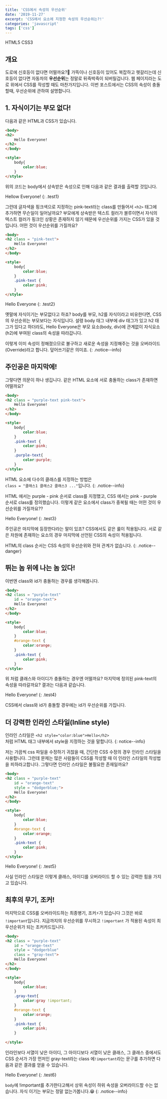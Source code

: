 ```yaml
---
title: 'CSS에서 속성의 우선순위'
date: '2019-11-27'
excerpt: 'CSS에서 요소에 지정한 속성의 우선순위는?!'
categories: 'javascript'
tags: ['css']
---
```


<!-- vd6uEmLms6 -->
<!--Language Button HTML -->
<span><a class="HTML"><i class="fab fa-html5"></i> HTML</a><a class="HTMLVer">5</a></span>  <span><a class="CSS"><i class="fab fa-css3-alt"></i> CSS</a><a class="CSSVer">3</a></span>
<!--Language Button HTML -->
<!-- Main content-->

## 개요

도로에 신호등이 없다면 어떨까요?🚗 가뜩이나 신호등이 있어도 복잡하고 헷갈리는데 신호등이 없다면 자동차의 **우선순위**는 정말로 뒤죽박죽이 되버릴겁니다. 웹 페이지라는 도로 위에서 CSS를 작성할 때도 마찬가지입니다. 이번 포스트에서는 CSS의 속성이 충돌할때, 우선순위에 관하여 설명합니다.

## 1. 자식이기는 부모 없다!

다음과 같은 HTML과 CSS가 있습니다.
~~~html
<body>
<h2>
    Hello Everyone!
</h2>
</body>

<style>
    body{
        color:blue;
    }
</style>
~~~
위의 코드는 body에서 상속받은 속성으로 인해 다음과 같은 결과를 출력할 것입니다.

Hellow Everyone!
{: .test1}

<style>
    .test1 {
    text-align:center;
    font-size:18px;
    color:blue;
    }
</style>

그런데 글자색을 핑크색으로 지정하는 pink-text라는 class를 만들어서 `<h2>` 태그에 추가하면 무슨일이 일어날까요? 부모에게 상속받은 텍스트 컬러가 블루이면서 자식의 텍스트 컬러가 핑크인 상황은 존재하지 않기 때문에 우선순위를 가지는 CSS가 있을 것입니다. 어떤 것이 우선순위를 가질까요?

~~~html
<body>
<h2 class = "pink-text">
    Hello Everyone!
</h2>
</body>

<style>
    body{
        color:blue;
    }
    .pink-text {
        color:pink;
    }
</style>
~~~

Hello Everyone
{: .test2}

<style>
    .test2 {
    text-align:center;
    font-size:18px;
    color:pink;
    }
</style>

옛말에 자식이기는 부모없다고 하죠? body를 부모, h2를 자식이라고 비유한다면, CSS의 우선순위는 부모보다는 자식입니다. 설령 body 태그 내부에 div 태그가 있고 h2 태그가 있다고 하더라도, Hello Everyone은 부모 요소(body, div)에 관계없이 자식요소(h2)에 부여된 class의 속성을 따라갑니다.

이렇게 이미 속성이 정해졌으므로 불구하고 새로운 속성을 지정해주는 것을 오버라이드(Override)라고 합니다. 덮어쓰기같은 의미죠.
{: .notice--info}

## 주인공은 마지막에!
그렇다면 의문이 하나 생깁니다. 같은 HTML 요소에 서로 충돌하는 class가 존재하면 어떨까요?

~~~html
<body>
<h2 class = "purple-text pink-text">
    Hello Everyone!
</h2>
</body>

<style>
    body{
        color:blue;
    }
    .pink-text {
        color:pink;
    }
    .purple-text{
        color:purple;
    }
</style>
~~~

HTML 요소에 다수의 클래스를 지정하는 방법은 <br>`class = "클래스1 클래스2 클래스3 ..."`입니다.
{: .notice--info}

HTML 에서는 purple - pink 순서로 class를 지정했고, CSS 에서는 pink - purple 순서로 class를 정의했습니다. 이렇게 같은 요소에서 class가 중복될 때는 어떤 것이 우선순위를 가질까요?? 

Hello Everyone!
{: .test3}
<style>
    .test3 {
    text-align:center;
    font-size:18px;
    color:purple;
    }
</style>

주인공은 마지막에 등장한다라는 말이 있죠? CSS에서도 같은 룰이 적용됩니다. 서로 같은 차원에 존재하는 요소의 경우 마지막에 선언된 CSS의 속성이 적용됩니다. 

HTML의 class 순서는 CSS 속성의 우선순위와 전혀 관계가 없습니다.
{: .notice--danger}

## 뛰는 놈 위에 나는 놈 있다!

이번엔 class와 id가 충돌하는 경우를 생각해봅니다.
~~~html
<body>
<h2 class = "purple-text" 
    id = "orange-text">
    Hello Everyone!
</h2>
</body>

<style>
    body{
        color:blue;
    }
    #orange-text {
        color:orange;
    }
    .pink-text {
        color:pink;
    }
</style>
~~~

위 처럼 클래스와 아이디가 충돌하는 경우엔 어떨까요? 마지막에 정의된 pink-text의 속성을 따라갈까요? 결과는 다음과 같습니다.

Hello Everyone!
{: .test4}
<style>
    .test4 {
    text-align:center;
    font-size:18px;
    color:orange;
    }
</style>

CSS에서 class와 id가 충돌할 경우에는 id가 우선순위를 가집니다.

## 더 강력한 인라인 스타일(Inline style)

인라인 스타일은 `<h2 style="color:blue">Hello</h2>`<br>처럼 HTML 태그 내부에서 style을 지정하는 것을 말합니다. 
{: notice--info}

저는 가끔씩 css 파일을 수정하기 귀찮을 때, 간단한 CSS 수정의 경우 인라인 스타일을 사용합니다. 그런데 문제는 많은 사람들이 CSS를 작성할 때 이 인라인 스타일의 작성법을 피하라고합니다. 그렇다면 인라인 스타일은 불필요한 존재일까요?

~~~html
<body>
<h2 class = "purple-text" 
    id = "orange-text"
    style = "dodgerblue;">
    Hello Everyone!
</h2>
</body>

<style>
    body{
        color:blue;
    }
    #orange-text {
        color:orange;
    }
    .pink-text {
        color:pink;
    }
</style>
~~~

Hello Everyone!
{: .test5}
<style>
    .test5 {
    text-align:center;
    font-size:18px;
    color:dodgerblue;
    }
</style>

사실 인라인 스타일은 이렇게 클래스, 아이디를 오버라이드 할 수 있는 강력한 힘을 가지고 있습니다.

## 최후의 무기, 조커!
마지막으로 CSS를 오버라이드하는 최종병기, 조커⚡가 있습니다 그것은 바로 `!important`입니다. 지금까지의 우선순위를 무시하고 `!important` 가 적용된 속성이 최우선순위가 되는 조커카드입니다.

~~~html
<body>
<h2 class = "purple-text" 
    id = "orange-text"
    style = "dodgerblue"
    class = "gray-text">
    Hello Everyone!
</h2>
</body>

<style>
    body{
        color:blue;
    }
    .gray-text{
        color:gray !important;
    }
    #orange-text {
        color:orange;
    }
    .pink-text {
        color:pink;
    }
    
</style>
~~~

인라인보다 서열이 낮은 아이디, 그 아이디보다 서열이 낮은 클래스, 그 클래스 중에서도 CSS 순서가 가장 먼저인 gray-text라는 class 에`!important`라는 문구를 추가하면 다음과 같은 결과를 얻을 수 있습니다.

Hello Everyone!
{: .test6}
<style>
    .test6 {
    text-align:center;
    font-size:18px;
    color:gray;
    }
</style>

`body`에 !important를 추가한다고해서 상위 속성이 하위 속성을 오버라이드할 수는 없습니다. 자식 이기는 부모는 정말 없는가봅니다.😁
{: .notice--info}
<!-- Main content-->

<!-- Javascript -->

<!-- Javascript -->

<!-- CSS -->

<!-- CSS -->
